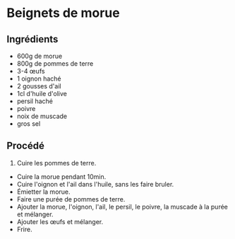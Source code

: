 # Beignets de morue

## Ingrédients

* 600g de morue
* 800g de pommes de terre
* 3-4 œufs
* 1 oignon haché
* 2 gousses d'ail
* 1cl d'huile d'olive
* persil haché
* poivre
* noix de muscade
* gros sel

## Procédé

1. Cuire les pommes de terre.
- Cuire la morue pendant 10min.
- Cuire l'oignon et l'ail dans l'huile, sans les faire bruler.
- Émietter la morue.
- Faire une purée de pommes de terre.
- Ajouter la morue, l'oignon, l'ail, le persil, le poivre, la muscade à la purée et mélanger.
- Ajouter les œufs et mélanger.
- Frire.

